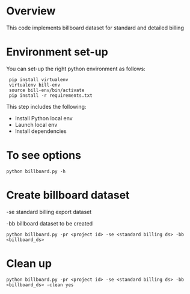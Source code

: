 # Overview
This code implements billboard dataset for standard and detailed billing



# Environment set-up

You can set-up the right python environment as follows:

```
 pip install virtualenv
 virtualenv bill-env
 source bill-env/bin/activate
 pip install -r requirements.txt
```

This step includes the following:
- Install Python local env
- Launch local env
- Install dependencies


# To see options
```
python billboard.py -h
```
# Create billboard dataset
 -se  standard billing export dataset
 
 -bb billboard dataset to be created
```
python billboard.py -pr <project id> -se <standard billing ds> -bb <billboard_ds>
```

# Clean up
```
python billboard.py -pr <project id> -se <standard billing ds> -bb <billboard_ds> -clean yes

```
